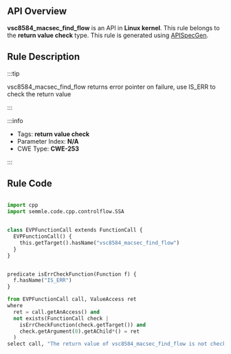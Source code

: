 ---
---


## API Overview
**vsc8584_macsec_find_flow** is an API in **Linux kernel**. This rule belongs to the **return value check** type. This rule is generated using [APISpecGen](../../tools/APISpecGen).
## Rule Description

:::tip

vsc8584_macsec_find_flow returns error pointer on failure, use IS_ERR to check the return value

:::

:::info

- Tags: **return value check**
- Parameter Index: **N/A**
- CWE Type: **CWE-253**

:::

## Rule Code
```python

import cpp
import semmle.code.cpp.controlflow.SSA


class EVPFunctionCall extends FunctionCall {
  EVPFunctionCall() {
    this.getTarget().hasName("vsc8584_macsec_find_flow")
  }
}


predicate isErrCheckFunction(Function f) {
  f.hasName("IS_ERR") 
}

from EVPFunctionCall call, ValueAccess ret
where
  ret = call.getAnAccess() and
  not exists(FunctionCall check |
    isErrCheckFunction(check.getTarget()) and
    check.getArgument(0).getAChild*() = ret
  )
select call, "The return value of vsc8584_macsec_find_flow is not checked with IS_ERR."
    
```